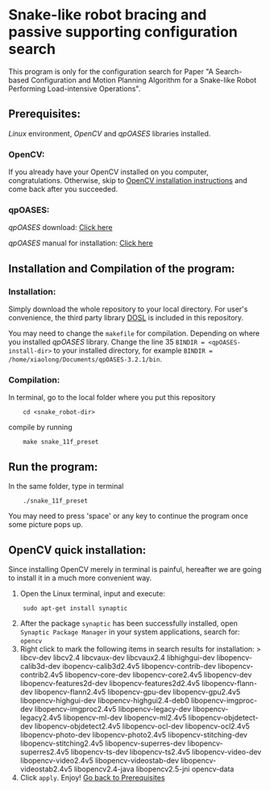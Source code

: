 # Snake-like robot bracing and passive supporting configuration search
This program is only for the configuration search for Paper "A Search-based Configuration and Motion Planning Algorithm for a Snake-like Robot Performing Load-intensive Operations".

Prerequisites:
----------------------------------------
_Linux_ environment, _OpenCV_ and _qpOASES_ libraries installed.
### OpenCV:
If you already have your OpenCV installed on you computer, congratulations. Otherwise, skip to [OpenCV installation instructions](#opencv-quick-installation) and come back after you succeeded.

### qpOASES:
_qpOASES_ download: [Click here](https://github.com/coin-or/qpOASES)

_qpOASES_ manual for installation: [Click here](https://www.coin-or.org/qpOASES/doc/3.2/manual.pdf)

Installation and Compilation of the program:
----------------------------------------
### Installation:
Simply download the whole repository to your local directory. For user's convenience, the third party library [DOSL](https://github.com/subh83/DOSL) is included in this repository.

You may need to change the `makefile` for compilation. Depending on where you installed _qpOASES_ library. Change the line 35 `BINDIR = <qpOASES-install-dir>` to your installed directory, for example `BINDIR = /home/xiaolong/Documents/qpOASES-3.2.1/bin`.

### Compilation:
In terminal, go to the local folder where you put this repository 
```
    cd <snake_robot-dir>
```
compile by running
```
    make snake_11f_preset
```

Run the program:
----------------------------------------
In the same folder, type in terminal
```
    ./snake_11f_preset
```
You may need to press 'space' or any key to continue the program once some picture pops up.

OpenCV quick installation:
----------------------------------------
Since installing OpenCV merely in terminal is painful, hereafter we are going to install it in a much more convenient way.
1. Open the Linux terminal, input and execute:
```
    sudo apt-get install synaptic
```
2. After the package `synaptic` has been successfully installed, open `Synaptic Package Manager` in your system applications, search for: `opencv`
3. Right click to mark the following items in search results for installation:
       > libcv-dev
libcv2.4
libcvaux-dev
libcvaux2.4
libhighgui-dev
libopencv-calib3d-dev
ibopencv-calib3d2.4v5
libopencv-contrib-dev
libopencv-contrib2.4v5
libopencv-core-dev
libopencv-core2.4v5
libopencv-dev
libopencv-features2d-dev
libopencv-features2d2.4v5
libopencv-flann-dev
libopencv-flann2.4v5
libopencv-gpu-dev
libopencv-gpu2.4v5
libopencv-highgui-dev
libopencv-highgui2.4-deb0
libopencv-imgproc-dev
libopencv-imgproc2.4v5
libopencv-legacy-dev
libopencv-legacy2.4v5
libopencv-ml-dev
libopencv-ml2.4v5
libopencv-objdetect-dev
libopencv-objdetect2.4v5
libopencv-ocl-dev
libopencv-ocl2.4v5
libopencv-photo-dev
libopencv-photo2.4v5
libopencv-stitching-dev
libopencv-stitching2.4v5
libopencv-superres-dev
libopencv-superres2.4v5
libopencv-ts-dev
libopencv-ts2.4v5
libopencv-video-dev
libopencv-video2.4v5
libopencv-videostab-dev
libopencv-videostab2.4v5
libopencv2.4-java
libopencv2.5-jni
opencv-data
3. Click `apply`. Enjoy!
[Go back to Prerequisites](#opencv)
